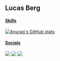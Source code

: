 ## Lucas Berg
 <div>
  <a href="https://github.com/bergolho">
</div>

#### Skills
![Anurag's GitHub stats](https://github-readme-stats.vercel.app/api?username=anuraghazra&show_icons=true&theme=vue-dark)

#### Socials
<div> 
  <a href = "mailto:berg@ice.ufjf.br"><img src="https://img.shields.io/badge/-Gmail-%23333?style=for-the-badge&logo=gmail&logoColor=white" target="_blank"></a>
  <a href="https://www.linkedin.com/in/lucas-arantes-berg-997547a2" target="_blank"><img src="https://img.shields.io/badge/-LinkedIn-%230077B5?style=for-the-badge&logo=linkedin&logoColor=white" target="_blank"></a>
  <a href="https://www.instagram.com/lucasberg37" target="_blank"><img src="https://img.shields.io/badge/-Instagram-%23E4405F?style=for-the-badge&logo=instagram&logoColor=white" target="_blank"></a>
</div>
